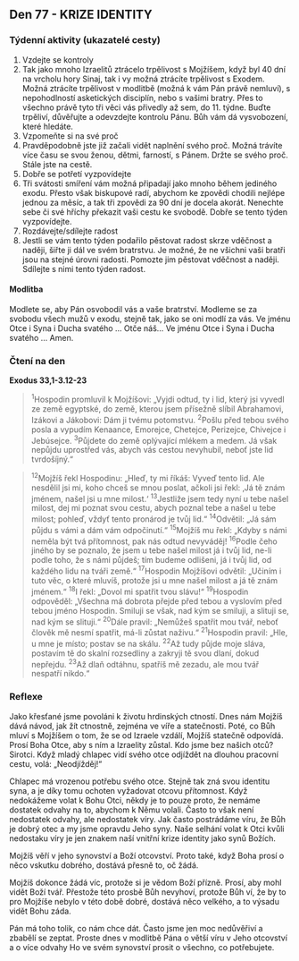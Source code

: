 ## Den 77 - KRIZE IDENTITY

### Týdenní aktivity (ukazatelé cesty)

1. Vzdejte se kontroly
1. Tak jako mnoho Izraelitů ztrácelo trpělivost s Mojžíšem, když byl 40 dní na vrcholu hory Sinaj, tak i vy možná ztrácíte trpělivost s Exodem. Možná ztrácíte trpělivost v modlitbě (možná k vám Pán právě nemluví), s nepohodlností asketických disciplín, nebo s vašimi bratry. Přes to všechno právě tyto tři věci vás přivedly až sem, do 11. týdne. Buďte trpěliví, důvěřujte a odevzdejte kontrolu Pánu. Bůh vám dá vysvobození, které hledáte.
1. Vzpomeňte si na své proč
1. Pravděpodobně jste již začali vidět naplnění svého proč. Možná trávíte více času se svou ženou, dětmi, farností, s Pánem. Držte se svého proč. Stále jste na cestě.
1. Dobře se potřetí vyzpovídejte
1. Tři svátosti smíření vám možná připadají jako mnoho během jediného exodu. Přesto však biskupové radí, abychom ke zpovědi chodili nejlépe jednou za měsíc, a tak tři zpovědi za 90 dní je docela akorát. Nenechte sebe či své hříchy překazit vaši cestu ke svobodě. Dobře se tento týden vyzpovídejte.
1. Rozdávejte/sdílejte radost
1. Jestli se vám tento týden podařilo pěstovat radost skrze vděčnost a naději, šiřte ji dál ve svém bratrstvu. Je možné, že ne všichni vaši bratři jsou na stejné úrovni radosti. Pomozte jim pěstovat vděčnost a naději. Sdílejte s nimi tento týden radost.

#### Modlitba

Modlete se, aby Pán osvobodil vás a vaše bratrství.
Modleme se za svobodu všech mužů v exodu, stejně tak, jako se oni modlí za vás.
Ve jménu Otce i Syna i Ducha svatého … Otče náš… Ve jménu Otce i Syna i Ducha svatého … Amen.

### Čtení na den

**Exodus 33,1-3.12-23**

> <sup>1</sup>Hospodin promluvil k Mojžíšovi: „Vyjdi odtud, ty i lid, který jsi vyvedl ze země egyptské, do země, kterou jsem přísežně slíbil Abrahamovi, Izákovi a Jákobovi: Dám ji tvému potomstvu.
> <sup>2</sup>Pošlu před tebou svého posla a vypudím Kenaance, Emorejce, Chetejce, Perizejce, Chivejce i Jebúsejce.
> <sup>3</sup>Půjdete do země oplývající mlékem a medem. Já však nepůjdu uprostřed vás, abych vás cestou nevyhubil, neboť jste lid tvrdošíjný.“

> <sup>12</sup>Mojžíš řekl Hospodinu: „Hleď, ty mi říkáš: Vyveď tento lid. Ale nesdělil jsi mi, koho chceš se mnou poslat, ačkoli jsi řekl: ‚Já tě znám jménem, našel jsi u mne milost.‘
> <sup>13</sup>Jestliže jsem tedy nyní u tebe našel milost, dej mi poznat svou cestu, abych poznal tebe a našel u tebe milost; pohleď, vždyť tento pronárod je tvůj lid.“
> <sup>14</sup>Odvětil: „Já sám půjdu s vámi a dám vám odpočinutí.“
> <sup>15</sup>Mojžíš mu řekl: „Kdyby s námi neměla být tvá přítomnost, pak nás odtud nevyváděj!
> <sup>16</sup>Podle čeho jiného by se poznalo, že jsem u tebe našel milost já i tvůj lid, ne-li podle toho, že s námi půjdeš; tím budeme odlišeni, já i tvůj lid, od každého lidu na tváři země.“
> <sup>17</sup>Hospodin Mojžíšovi odvětil: „Učiním i tuto věc, o které mluvíš, protože jsi u mne našel milost a já tě znám jménem.“
> <sup>18</sup>I řekl: „Dovol mi spatřit tvou slávu!“
> <sup>19</sup>Hospodin odpověděl: „Všechna má dobrota přejde před tebou a vyslovím před tebou jméno Hospodin. Smiluji se však, nad kým se smiluji, a slituji se, nad kým se slituji.“
> <sup>20</sup>Dále pravil: „Nemůžeš spatřit mou tvář, neboť člověk mě nesmí spatřit, má-li zůstat naživu.“
> <sup>21</sup>Hospodin pravil: „Hle, u mne je místo; postav se na skálu.
> <sup>22</sup>Až tudy půjde moje sláva, postavím tě do skalní rozsedliny a zakryji tě svou dlaní, dokud nepřejdu.
> <sup>23</sup>Až dlaň odtáhnu, spatříš mě zezadu, ale mou tvář nespatří nikdo.“

### Reflexe

Jako křesťané jsme povoláni k životu hrdinských ctností. Dnes nám Mojžíš dává návod, jak žít ctnostně, zejména ve víře a
statečnosti. Poté, co Bůh mluví s Mojžíšem o tom, že se od Izraele vzdálí, Mojžíš statečně odpovídá. Prosí Boha Otce, aby s ním a
Izraelity zůstal.
Kdo jsme bez našich otců? Sirotci. Když mladý chlapec vidí svého otce odjíždět na dlouhou pracovní cestu, volá: „Neodjížděj!“

Chlapec má vrozenou potřebu svého otce. Stejně tak zná svou identitu syna, a je díky tomu ochoten vyžadovat otcovu přítomnost.
Když nedokážeme volat k Bohu Otci, někdy je to pouze proto, že nemáme dostatek odvahy na to, abychom k Němu volali. Často
to však není nedostatek odvahy, ale nedostatek víry. Jak často postrádáme víru, že Bůh je dobrý otec a my jsme opravdu Jeho syny.
Naše selhání volat k Otci kvůli nedostaku víry je jen znakem naší vnitřní krize identity jako synů Božích.

Mojžíš věří v jeho synovství a Boží otcovství. Proto také, když Boha prosí o něco vskutku dobrého, dostává přesně to, oč žádá.

Mojžíš dokonce žádá víc, protože si je vědom Boží přízně. Prosí, aby mohl vidět Boží tvář. Přestože této prosbě Bůh nevyhoví,
protože Bůh ví, že by to pro Mojžíše nebylo v této době dobré, dostává něco velkého, a to výsadu vidět Bohu záda.

Pán má toho tolik, co nám chce dát. Často jsme jen moc nedůvěřiví a zbabělí se zeptat. Proste dnes v modlitbě Pána o větší víru
v Jeho otcovství a o více odvahy Ho ve svém synovství prosit o všechno, co potřebujete.
